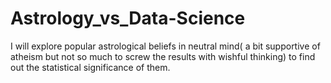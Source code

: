 # Astrology_vs_Data-Science
I will explore popular astrological beliefs in neutral mind( a bit supportive of atheism but not so much to screw the results with wishful thinking) to find out the statistical significance of them.
